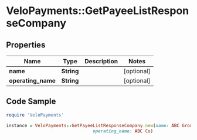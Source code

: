 # VeloPayments::GetPayeeListResponseCompany

## Properties

Name | Type | Description | Notes
------------ | ------------- | ------------- | -------------
**name** | **String** |  | [optional] 
**operating_name** | **String** |  | [optional] 

## Code Sample

```ruby
require 'VeloPayments'

instance = VeloPayments::GetPayeeListResponseCompany.new(name: ABC Group Plc,
                                 operating_name: ABC Co)
```


